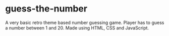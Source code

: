 # guess-the-number
A very basic retro theme based number guessing game. Player has to guess a number between 1 and 20.
Made using HTML, CSS and JavaScript.
